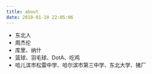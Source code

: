 ```yaml
---
title: about
date: 2018-01-10 22:05:06
---
```


- 东北人
- 周杰伦
- 库里、纳什
- 篮球、羽毛球、DotA、吃鸡
- 哈儿滨市松雷中学、哈尔滨市第三中学、东北大学、猪厂

